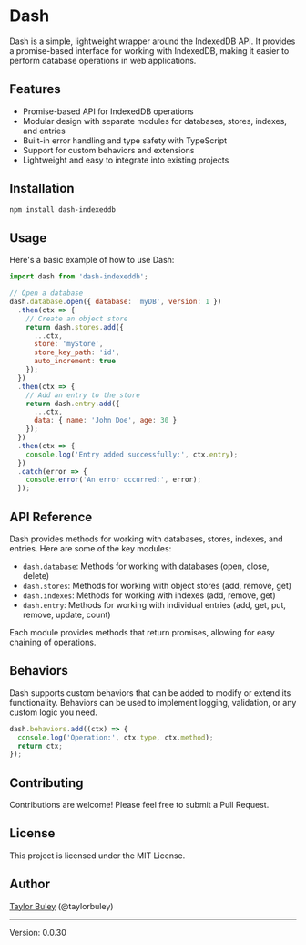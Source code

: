 # Dash

Dash is a simple, lightweight wrapper around the IndexedDB API. It provides a promise-based interface for working with IndexedDB, making it easier to perform database operations in web applications.

## Features

- Promise-based API for IndexedDB operations
- Modular design with separate modules for databases, stores, indexes, and entries
- Built-in error handling and type safety with TypeScript
- Support for custom behaviors and extensions
- Lightweight and easy to integrate into existing projects

## Installation

```bash
npm install dash-indexeddb
```

## Usage

Here's a basic example of how to use Dash:

```javascript
import dash from 'dash-indexeddb';

// Open a database
dash.database.open({ database: 'myDB', version: 1 })
  .then(ctx => {
    // Create an object store
    return dash.stores.add({
      ...ctx,
      store: 'myStore',
      store_key_path: 'id',
      auto_increment: true
    });
  })
  .then(ctx => {
    // Add an entry to the store
    return dash.entry.add({
      ...ctx,
      data: { name: 'John Doe', age: 30 }
    });
  })
  .then(ctx => {
    console.log('Entry added successfully:', ctx.entry);
  })
  .catch(error => {
    console.error('An error occurred:', error);
  });
```

## API Reference

Dash provides methods for working with databases, stores, indexes, and entries. Here are some of the key modules:

- `dash.database`: Methods for working with databases (open, close, delete)
- `dash.stores`: Methods for working with object stores (add, remove, get)
- `dash.indexes`: Methods for working with indexes (add, remove, get)
- `dash.entry`: Methods for working with individual entries (add, get, put, remove, update, count)

Each module provides methods that return promises, allowing for easy chaining of operations.

## Behaviors

Dash supports custom behaviors that can be added to modify or extend its functionality. Behaviors can be used to implement logging, validation, or any custom logic you need.

```javascript
dash.behaviors.add((ctx) => {
  console.log('Operation:', ctx.type, ctx.method);
  return ctx;
});
```

## Contributing

Contributions are welcome! Please feel free to submit a Pull Request.

## License

This project is licensed under the MIT License.

## Author

[Taylor Buley](https://buley.info) (@taylorbuley)

---

Version: 0.0.30
